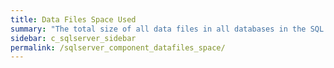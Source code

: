```yaml
---
title: ﻿Data Files Space Used
summary: "The total size of all data files in all databases in the SQL Server."
sidebar: c_sqlserver_sidebar
permalink: /sqlserver_component_datafiles_space/
---
```

